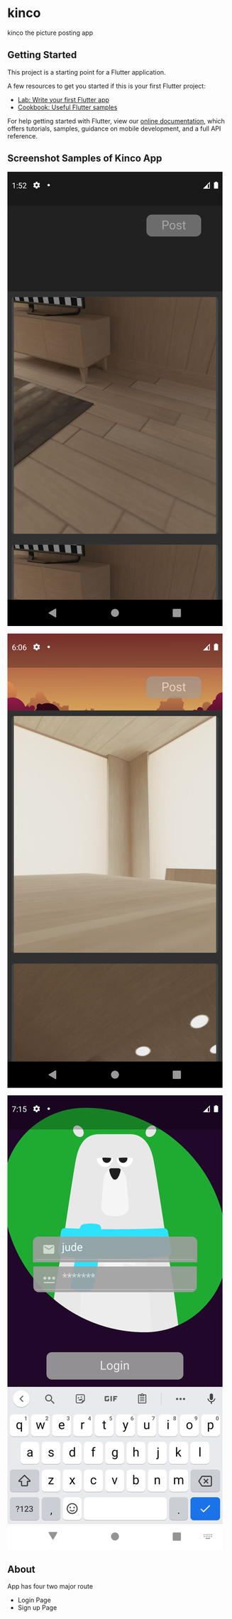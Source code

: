 # kinco

kinco the picture posting app

## Getting Started

This project is a starting point for a Flutter application.

A few resources to get you started if this is your first Flutter project:

- [Lab: Write your first Flutter app](https://flutter.dev/docs/get-started/codelab)
- [Cookbook: Useful Flutter samples](https://flutter.dev/docs/cookbook)

For help getting started with Flutter, view our
[online documentation](https://flutter.dev/docs), which offers tutorials,
samples, guidance on mobile development, and a full API reference.

## Screenshot Samples of Kinco App

![flutter_screenshot](https://github.com/judeclassic/Kinco-app/blob/design/screen_shots/Screenshot_1628776361.png?raw=true)

![flutter_screenshot](https://github.com/judeclassic/Kinco-app/blob/design/screen_shots/Screenshot_1628978819.png?raw=true)

![flutter_screenshot](https://github.com/judeclassic/Kinco-app/blob/design/screen_shots/Screenshot_1629069342.png?raw=true)

## About

App has four two major route
* Login Page
* Sign up Page

